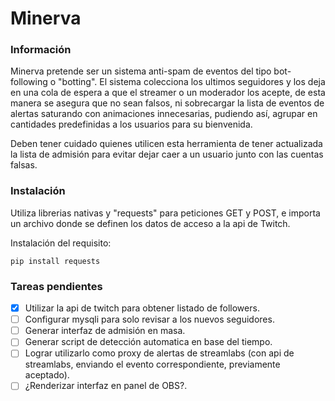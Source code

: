 # Minerva
### Información
Minerva pretende ser un sistema anti-spam de eventos del tipo bot-following o "botting".
El sistema colecciona los ultimos seguidores y los deja en una cola de espera a que el streamer o un moderador los acepte, de esta manera se asegura que no sean falsos, ni sobrecargar la lista de eventos de alertas saturando con animaciones innecesarias, pudiendo así, agrupar en cantidades predefinidas a los usuarios para su bienvenida.

Deben tener cuidado quienes utilicen esta herramienta de tener actualizada la lista de admisión para evitar dejar caer a un usuario junto con las cuentas falsas.

### Instalación

Utiliza librerias nativas y "requests" para peticiones GET y POST, e importa un archivo donde se definen los datos de acceso a la api de Twitch.

Instalación del requisito:
```
pip install requests
```

### Tareas pendientes
- [x] Utilizar la api de twitch para obtener listado de followers.
- [ ] Configurar mysqli para solo revisar a los nuevos seguidores.
- [ ] Generar interfaz de admisión en masa.
- [ ] Generar script de detección automatica en base del tiempo.
- [ ] Lograr utilizarlo como proxy de alertas de streamlabs 
(con api de streamlabs, enviando el evento correspondiente, previamente aceptado).
- [ ] ¿Renderizar interfaz en panel de OBS?.
